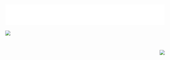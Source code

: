 <h1 align="left">
  <img src="https://raw.githubusercontent.com/kvyuaiss/kvyuaiss/main/header.svg" alt="hi" />
 <img src="https://skillicons.dev/icons?i=js,gcp,angular,ts,nextjs,nodejs,react,firebase,discord,cloudflare,bots,express,html,css,vsc,materialui,nginx,tailwind&perline=3" />
</h1>
<h1 align="right">
 <img align="right" src="https://api.lanyard.rest/v1/users/840040157851025440"></img>
</h1>
